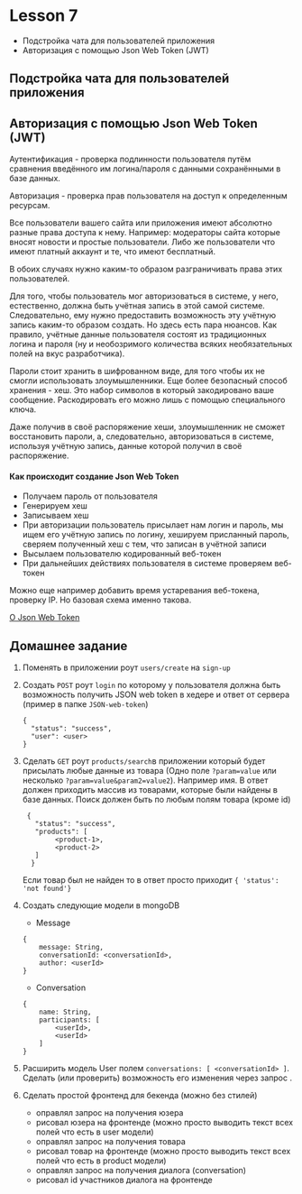 # Lesson 7

- Подстройка чата для пользователей приложения
- Авторизация с помощью Json Web Token (JWT)

## Подстройка чата для пользователей приложения



## Авторизация с помощью Json Web Token (JWT)

Аутентификация - проверка подлинности пользователя путём сравнения введённого им логина/пароля с данными сохранёнными в базе данных.

Авторизация - проверка прав пользователя на доступ к определенным ресурсам.


Все пользователи вашего сайта или приложения имеют абсолютно разные права доступа к нему. Например: модераторы сайта которые вносят новости и простые пользователи.
Либо же пользователи что имеют платный аккаунт и те, что имеют бесплатный.

В обоих случаях нужно каким-то образом разграничивать права этих пользователей.

Для того, чтобы пользователь мог авторизоваться в системе, у него, естественно, должна быть учётная запись в этой самой системе. Следовательно, ему нужно предоставить возможность эту учётную запись каким-то образом создать. 
Но здесь есть пара нюансов. 
Как правило, учётные данные пользователя состоят из традиционных логина и пароля (ну и необозримого количества всяких необязательных полей на вкус разработчика).

Пароли стоит хранить в шифрованном виде, для того чтобы их не смогли использовать злоумышленники. Еще более безопасный способ хранения - хеш. Это набор символов в который закодировано ваше сообщение. Раскодировать его можно лишь с помощью специального ключа. 

Даже получив в своё распоряжение хеши, злоумышленник не сможет восстановить пароли, а, следовательно, авторизоваться в системе, используя учётную запись, данные которой получил в своё распоряжение.

#### Как происходит создание  Json Web Token

- Получаем пароль от пользователя
- Генерируем хеш
- Записываем хеш
- При авторизации пользователь присылает нам логин и пароль, мы ищем его учётную запись по логину, хешируем присланный пароль, сверяем полученный хеш с тем, что записан в учётной записи
- Высылаем пользователю кодированный веб-токен
- При дальнейших действиях пользователя в системе проверяем веб-токен

Можно еще например добавить время устаревания веб-токена, проверку IP. Но базовая схема именно такова.


[О Json Web Token](http://whiteshieldsoftware.blogspot.com/2016/06/expressjs-user-login-and-registration.html)


## Домашнее задание

1. Поменять в приложении роут `users/create` на `sign-up`
2. Создать `POST` роут `login` по которому у пользователя должна быть возможность получить JSON web token в хедере и ответ от сервера (пример в папке `JSON-web-token`)

    ```
    {
      "status": "success", 
      "user": <user>
    }
    ```
3. Сделать `GET` роут `products/search`в приложении который будет присылать любые данные из товара (Одно поле `?param=value` или несколько `?param=value&param2=value2`). Например имя. 
В ответ должен приходить массив из товарами, которые были найдены в базе данных. Поиск должен быть по любым полям товара (кроме id)

    ```
     {
       "status": "success", 
       "products": [
            <product-1>,
            <product-2>
       ]
      }
      ```

    Если товар был не найден то в ответ просто приходит `{ 'status': 'not found'}`

4. Создать следующие модели в mongoDB
    - Message
    ```
    {
        message: String,
        conversationId: <conversationId>,
        author: <userId> 
    }
    ```
    
    - Conversation
    ```
    {
        name: String,
        participants: [
            <userId>,
            <userId>
        ] 
    }
    ```
5. Расширить модель User полем `conversations: [ <conversationId> ]`. Сделать (или проверить) возможность его изменения через запрос .
6. Сделать простой фронтенд для бекенда (можно без стилей)
    - оправлял запрос на получения юзера 
    - рисовал юзера на фронтенде (можно просто выводить текст всех полей что есть в user модели)
    - оправлял запрос на получения товара
    - рисовал товар на фронтенде (можно просто выводить текст всех полей что есть в product модели)
    - оправлял запрос на получения диалога (conversation)
    - рисовал id участников диалога на фронтенде